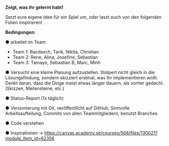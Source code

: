 **Zeigt, was ihr gelernt habt!**

Setzt eure eigene Idee für ein Spiel um, oder lasst euch von den folgenden Folien 
inspirieren!


**Bedingungen:**

● arbeitet im Team
  - Team 1: Bacdasch, Tarik, Nikita, Christian
  - Team 2: Rene, Alina, Josefine, Sebastian
  - Team 3: Tamayo, Sebastian B, Marc, Minh

● Versucht eine kleine Planung aufzustellen. Stolpert nicht gleich in die Lösungsfindung, sondern skizziert erstmal, was Ihr implementieren wollt. Denkt daran, dass die Dinge meist etwas länger dauern, als vorher gedacht. (Skizzen, Meilensteine, etc.)

● Status-Report  (1x täglich)

● Versionierung mit Git, veröffentlicht auf GitHub, Sinnvolle Arbeitsaufteilung, Commits von allen Teammitgliedern, benutzt Branches

● Code verstehen

● Inspirationen -> https://canvas.academy.se/courses/568/files/130021?module_item_id=62356
